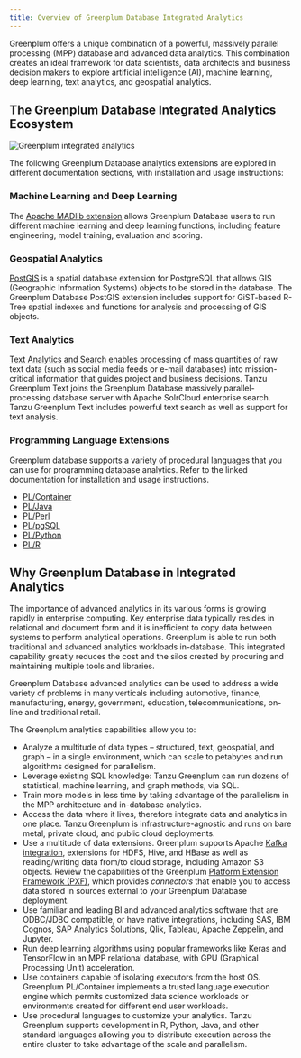 ```yaml
---
title: Overview of Greenplum Database Integrated Analytics 
---
```


Greenplum offers a unique combination of a powerful, massively parallel processing \(MPP\) database and advanced data analytics. This combination creates an ideal framework for data scientists, data architects and business decision makers to explore artificial intelligence \(AI\), machine learning, deep learning, text analytics, and geospatial analytics.

## <a id="gp_ecosystem"></a>The Greenplum Database Integrated Analytics Ecosystem 

![Greenplum integrated analytics](graphics/gp_integrated_analyticsv3.png)

The following Greenplum Database analytics extensions are explored in different documentation sections, with installation and usage instructions:

### <a id="section_c33_lv1_rqb"></a>Machine Learning and Deep Learning 

The [Apache MADlib extension](madlib.html) allows Greenplum Database users to run different machine learning and deep learning functions, including feature engineering, model training, evaluation and scoring.

### <a id="section_zd2_mv1_rqb"></a>Geospatial Analytics 

[PostGIS](postGIS.html) is a spatial database extension for PostgreSQL that allows GIS \(Geographic Information Systems\) objects to be stored in the database. The Greenplum Database PostGIS extension includes support for GiST-based R-Tree spatial indexes and functions for analysis and processing of GIS objects.

### <a id="text_analytics"></a>Text Analytics 

[Text Analytics and Search](text.html) enables processing of mass quantities of raw text data \(such as social media feeds or e-mail databases\) into mission-critical information that guides project and business decisions. Tanzu Greenplum Text joins the Greenplum Database massively parallel-processing database server with Apache SolrCloud enterprise search. Tanzu Greenplum Text includes powerful text search as well as support for text analysis.

### <a id="pr_lang_and_ext"></a>Programming Language Extensions 

Greenplum database supports a variety of procedural languages that you can use for programming database analytics. Refer to the linked documentation for installation and usage instructions.

-   [PL/Container](pl_container.html)
-   [PL/Java](pl_java.html)
-   [PL/Perl](pl_perl.html)
-   [PL/pgSQL](pl_sql.html)
-   [PL/Python](pl_python.html)
-   [PL/R](pl_r.html)

## <a id="why_gp_analytics"></a>Why Greenplum Database in Integrated Analytics 

The importance of advanced analytics in its various forms is growing rapidly in enterprise computing. Key enterprise data typically resides in relational and document form and it is inefficient to copy data between systems to perform analytical operations. Greenplum is able to run both traditional and advanced analytics workloads in-database. This integrated capability greatly reduces the cost and the silos created by procuring and maintaining multiple tools and libraries.

Greenplum Database advanced analytics can be used to address a wide variety of problems in many verticals including automotive, finance, manufacturing, energy, government, education, telecommunications, on-line and traditional retail.

The Greenplum analytics capabilities allow you to:

-   Analyze a multitude of data types – structured, text, geospatial, and graph – in a single environment, which can scale to petabytes and run algorithms designed for parallelism.
-   Leverage existing SQL knowledge: Tanzu Greenplum can run dozens of statistical, machine learning, and graph methods, via SQL.
-   Train more models in less time by taking advantage of the parallelism in the MPP architecture and in-database analytics.
-   Access the data where it lives, therefore integrate data and analytics in one place. Tanzu Greenplum is infrastructure-agnostic and runs on bare metal, private cloud, and public cloud deployments.
-   Use a multitude of data extensions. Greenplum supports Apache [Kafka integration](https://docs.vmware.com/en/VMware-Tanzu-Greenplum-Streaming-Server/index.html), extensions for HDFS, Hive, and HBase as well as reading/writing data from/to cloud storage, including Amazon S3 objects. Review the capabilities of the Greenplum [Platform Extension Framework \(PXF\)](../admin_guide/external/pxf-overview.html), which provides *connectors* that enable you to access data stored in sources external to your Greenplum Database deployment.
-   Use familiar and leading BI and advanced analytics software that are ODBC/JDBC compatible, or have native integrations, including SAS, IBM Cognos, SAP Analytics Solutions, Qlik, Tableau, Apache Zeppelin, and Jupyter.
-   Run deep learning algorithms using popular frameworks like Keras and TensorFlow in an MPP relational database, with GPU \(Graphical Processing Unit\) acceleration.
-   Use containers capable of isolating executors from the host OS. Greenplum PL/Container implements a trusted language execution engine which permits customized data science workloads or environments created for different end user workloads.
-   Use procedural languages to customize your analytics. Tanzu Greenplum supports development in R, Python, Java, and other standard languages allowing you to distribute execution across the entire cluster to take advantage of the scale and parallelism.

